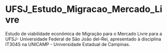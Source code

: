 # UFSJ_Estudo_Migracao_Mercado_Livre
Estudo de viabilidade econômica de Migração para o Mercado Livre para a UFSJ- Universidade Federal de São João del-Rei, apresentado à disciplina IT304S na UNICAMP - Universidade Estadual de Campinas.

